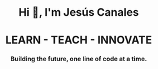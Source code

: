 <h1 align="center">Hi 👋, I'm Jesús Canales</h1>
<h1 align="center">LEARN - TEACH - INNOVATE</h1>
<h3 align="center">Building the future, one line of code at a time.</h3>

<!--
**jesus-canales/jesus-canales** is a ✨ _special_ ✨ repository because its `README.md` (this file) appears on your GitHub profile.

Here are some ideas to get you started:

- 🔭 I’m currently working on ...
- 🌱 I’m currently learning ...
- 👯 I’m looking to collaborate on ...
- 🤔 I’m looking for help with ...
- 💬 Ask me about ...
- 📫 How to reach me: ...
- 😄 Pronouns: ...
- ⚡ Fun fact: ...
-->
